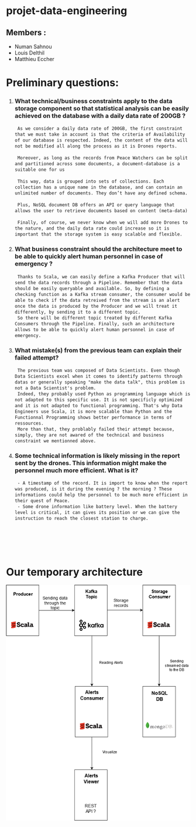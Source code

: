 # projet-data-engineering

## Members :
* Numan Sahnou
* Louis Delthil
* Matthieu Eccher

# Preliminary questions:
1. ### __What technical/business constraints apply to the data storage component so that statistical analysis can be easily achieved on the database with a daily data rate of 200GB ?__

        As we consider a daily data rate of 200GB, the first constraint that we must take in account is that the criteria of Availability of our database is respected. Indeed, the content of the data will not be modified all along the process as it is Drones reports. 
        
        Moreover, as long as the records from Peace Watchers can be split and partitioned across some documents, a document-database is a suitable one for us

        This way, data is grouped into sets of collections. Each collection has a unique name in the database, and can contain an unlimited number of documents. They don’t have any defined schema.
        
        Plus, NoSQL document DB offers an API or query language that allows the user to retrieve documents based on content (meta-data)
        
        Finally, of course, we never know when we will add more Drones to the nature, and the daily data rate could increase so it is important that the storage system is easy scalable and flexible. 

1. ### __What business constraint should the architecture meet to be able to quickly alert human personnel in case of emergency ?__

        Thanks to Scala, we can easily define a Kafka Producer that will send the data records through a Pipeline. Remember that the data should be easily queryable and available. So, by defining a checking function as a Kafka stream consumer, the consumer would be able to check if the data retreived from the stream is an alert once the data is produced by the Producer and we will treat it differently, by sending it to a different topic. 
        So there will be different topic treated by different Kafka Consumers through the Pipeline. Finally, such an architecture allows to be able to quickly alert human personnel in case of emergency. 

1. ### __What mistake(s) from the previous team can explain their failed attempt?__

        The previous team was composed of Data Scientists. Even though Data Scientists excel when it comes to identify patterns through datas or generally speaking "make the data talk", this problem is not a Data Scientist's problem. 
        Indeed, they probably used Python as programming language which is not adapted to this specific use. It is not specificly optimized and it is not adapted to functional programming. That's why Data Engineers use Scala, it is more scalable than Python and the Functionnal Programming shows better performance in terms of ressources. 
        More than that, they problably failed their attempt because, simply, they are not awared of the technical and business constraint we mentionned above.

1. ### __Some technical information is likely missing in the report sent by the drones. This information might make the personnel much more efficient. What is it?__

        - A timestamp of the record. It is import to know when the report was produced, is it during the evening ? the morning ? These informations could help the personnel to be much more efficient in their quest of Peace.
        - Some drone information like battery level. When the battery level is critical, it can gives its position or we can give the instruction to reach the closest station to charge. 

<br></br><br></br>
# __Our temporary architecture__

![image info](./resources/architecture2.0.png)